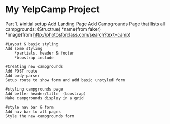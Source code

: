# My YelpCamp Project

Part 1.
    #initial setup
    Add Landing Page
    Add Campgrounds Page that lists all campgrounds: (Structrue)
        *name(from faker)  
        *image(from http://photosforclass.com/search?text=camp)
    
    #Layout & basic styling
    Add some styling
        *partials, header & footer
        *boostrap include
   
    #Creating new campgrounds
    Add POST route
    Add body-parser
    Setup route to show form and add basic unstyled form
    
    #styling campgrounds page
    Add better header/title  (boostrap)
    Make campgrounds display in a grid
    
    #style nav bar & form
    Add nav bar to all pages
    Style the new campgrounds form